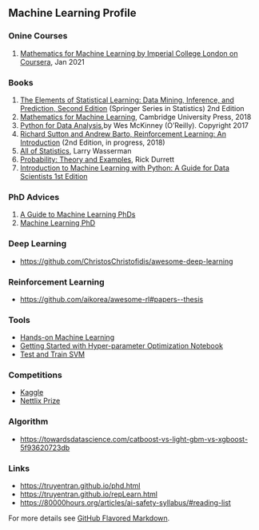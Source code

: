 ## Machine Learning Profile

### Onine Courses


1. [Mathematics for Machine Learning by Imperial College London on Coursera](https://www.coursera.org/account/accomplishments/specialization/2QY6YTR8F3V9), Jan 2021

### Books

1. [The Elements of Statistical Learning: Data Mining, Inference, and Prediction, Second Edition](https://web.stanford.edu/~hastie/ElemStatLearn/printings/ESLII_print12_toc.pdf) (Springer Series in Statistics) 2nd Edition
2. [Mathematics for Machine Learning](https://mml-book.github.io/), Cambridge University Press, 2018
3. [Python for Data Analysis](https://drive.google.com/file/d/1lQsm_jsIvVFtK9h8BvFgcydIDsaKf_t0/view?usp=sharing),by Wes McKinney (O’Reilly). Copyright 2017 
4. [Richard Sutton and Andrew Barto, Reinforcement Learning: An Introduction](http://incompleteideas.net/book/RLbook2018.pdf) (2nd Edition, in progress, 2018)
5. [All of Statistics](https://www.ic.unicamp.br/~wainer/cursos/1s2013/ml/livro.pdf), Larry Wasserman
6. [Probability: Theory and Examples](https://www.ic.unicamp.br/~wainer/cursos/1s2013/ml/livro.pdf), Rick Durrett
7. [Introduction to Machine Learning with Python: A Guide for Data Scientists 1st Edition
](https://github.com/nngu6036/ML/blob/master/Introduction%20to%20Machine%20Learning%20with%20Python%20(%20PDFDrive%20)-min.pdf)

### PhD Advices

1. [A Guide to Machine Learning PhDs](https://blog.ycombinator.com/a-guide-to-machine-learning-phds/)
2. [Machine Learning PhD](https://80000hours.org/career-reviews/machine-learning-phd/)

### Deep Learning
- https://github.com/ChristosChristofidis/awesome-deep-learning

### Reinforcement Learning
- https://github.com/aikorea/awesome-rl#papers--thesis

### Tools
- [Hands-on Machine Learning](https://github.com/ageron/handson-ml2)
- [Getting Started with Hyper-parameter Optimization Notebook](https://www.kaggle.com/pashupatigupta/getting-started-with-hyper-parameter-optimization)
- [Test and Train SVM](https://www.kaggle.com/vahidehdashti/test-train-evaluation-iris-svm)


### Competitions
- [Kaggle](https://www.kaggle.com/competitions)
- [Nettlix Prize](https://www.netflixprize.com/index.html)

### Algorithm
- https://towardsdatascience.com/catboost-vs-light-gbm-vs-xgboost-5f93620723db


### Links

- https://truyentran.github.io/phd.html
- https://truyentran.github.io/repLearn.html
- https://80000hours.org/articles/ai-safety-syllabus/#reading-list



For more details see [GitHub Flavored Markdown](https://guides.github.com/features/mastering-markdown/).

